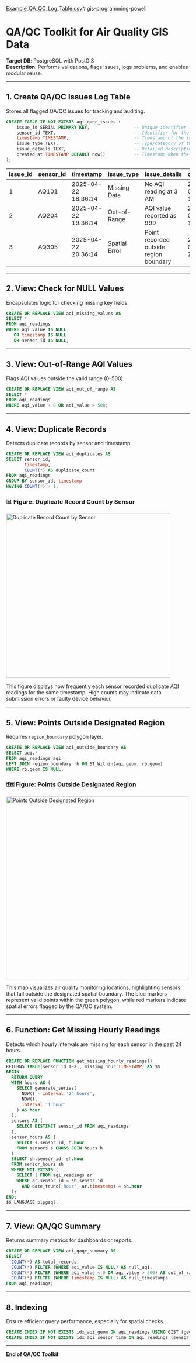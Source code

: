[Example_QA_QC_Log_Table.csv](https://github.com/user-attachments/files/19857197/Example_QA_QC_Log_Table.csv)# gis-programming-powell

# QA/QC Toolkit for Air Quality GIS Data

**Target DB**: PostgreSQL with PostGIS  
**Description**: Performs validations, flags issues, logs problems, and enables modular reuse.

---

## 1. Create QA/QC Issues Log Table

Stores all flagged QA/QC issues for tracking and auditing.

```sql
CREATE TABLE IF NOT EXISTS aqi_qaqc_issues (
    issue_id SERIAL PRIMARY KEY,                 -- Unique identifier for each issue
    sensor_id TEXT,                              -- Identifier for the sensor reporting the issue
    timestamp TIMESTAMP,                         -- Timestamp of the issue occurrence
    issue_type TEXT,                             -- Type/category of the issue (e.g., missing data, out-of-range value)
    issue_details TEXT,                          -- Detailed description of the issue
    created_at TIMESTAMP DEFAULT now()           -- Timestamp when the issue was logged
);
```
| issue_id | sensor_id | timestamp           | issue_type    | issue_details                         | created_at           |
|----------|-----------|---------------------|---------------|----------------------------------------|----------------------|
| 1        | AQ101     | 2025-04-22 18:36:14 | Missing Data  | No AQI reading at 3 AM                | 2025-04-22 18:51:14  |
| 2        | AQ204     | 2025-04-22 19:36:14 | Out-of-Range  | AQI value reported as 999             | 2025-04-22 19:46:14  |
| 3        | AQ305     | 2025-04-22 20:36:14 | Spatial Error | Point recorded outside region boundary| 2025-04-22 21:06:14  |

---

## 2. View: Check for NULL Values

Encapsulates logic for checking missing key fields.

```sql
CREATE OR REPLACE VIEW aqi_missing_values AS
SELECT *
FROM aqi_readings
WHERE aqi_value IS NULL
   OR timestamp IS NULL
   OR sensor_id IS NULL;
```

---

## 3. View: Out-of-Range AQI Values

Flags AQI values outside the valid range (0–500).

```sql
CREATE OR REPLACE VIEW aqi_out_of_range AS
SELECT *
FROM aqi_readings
WHERE aqi_value < 0 OR aqi_value > 500;
```

---

## 4. View: Duplicate Records

Detects duplicate records by sensor and timestamp.

```sql
CREATE OR REPLACE VIEW aqi_duplicates AS
SELECT sensor_id,
       timestamp,
       COUNT(*) AS duplicate_count
FROM aqi_readings
GROUP BY sensor_id, timestamp
HAVING COUNT(*) > 1;
```
<h3>📊 Figure: Duplicate Record Count by Sensor</h3>

<img src="https://github.com/user-attachments/assets/4f0ad5ab-52c7-43d5-9cc1-2bf5872dff96" 
     alt="Duplicate Record Count by Sensor" 
     width="450"/>

<p style="margin-top: 0.5em;">
This figure displays how frequently each sensor recorded duplicate AQI readings for the same timestamp. High counts may indicate data submission errors or faulty device behavior.
</p>

---

## 5. View: Points Outside Designated Region

Requires `region_boundary` polygon layer.

```sql
CREATE OR REPLACE VIEW aqi_outside_boundary AS
SELECT aqi.*
FROM aqi_readings aqi
LEFT JOIN region_boundary rb ON ST_Within(aqi.geom, rb.geom)
WHERE rb.geom IS NULL;
```
### 🗺️ Figure: Points Outside Designated Region

<img src="https://github.com/user-attachments/assets/49e68d38-780f-485a-9d34-0de2fd88a362" 
     alt="Points Outside Designated Region" 
     width="500"/>

This map visualizes air quality monitoring locations, highlighting sensors that fall outside the designated spatial boundary. The blue markers represent valid points within the green polygon, while red markers indicate spatial errors flagged by the QA/QC system.

---

## 6. Function: Get Missing Hourly Readings

Detects which hourly intervals are missing for each sensor in the past 24 hours.

```sql
CREATE OR REPLACE FUNCTION get_missing_hourly_readings()
RETURNS TABLE(sensor_id TEXT, missing_hour TIMESTAMP) AS $$
BEGIN
  RETURN QUERY
  WITH hours AS (
    SELECT generate_series(
      NOW() - interval '24 hours',
      NOW(),
      interval '1 hour'
    ) AS hour
  ),
  sensors AS (
    SELECT DISTINCT sensor_id FROM aqi_readings
  ),
  sensor_hours AS (
    SELECT s.sensor_id, h.hour
    FROM sensors s CROSS JOIN hours h
  )
  SELECT sh.sensor_id, sh.hour
  FROM sensor_hours sh
  WHERE NOT EXISTS (
    SELECT 1 FROM aqi_readings ar
    WHERE ar.sensor_id = sh.sensor_id
      AND date_trunc('hour', ar.timestamp) = sh.hour
  );
END;
$$ LANGUAGE plpgsql;
```

---

## 7. View: QA/QC Summary

Returns summary metrics for dashboards or reports.

```sql
CREATE OR REPLACE VIEW aqi_qaqc_summary AS
SELECT
  COUNT(*) AS total_records,
  COUNT(*) FILTER (WHERE aqi_value IS NULL) AS null_aqi,
  COUNT(*) FILTER (WHERE aqi_value < 0 OR aqi_value > 500) AS out_of_range,
  COUNT(*) FILTER (WHERE timestamp IS NULL) AS null_timestamps
FROM aqi_readings;
```

---

## 8. Indexing

Ensure efficient query performance, especially for spatial checks.

```sql
CREATE INDEX IF NOT EXISTS idx_aqi_geom ON aqi_readings USING GIST (geom);
CREATE INDEX IF NOT EXISTS idx_aqi_sensor_time ON aqi_readings (sensor_id, timestamp);
```

---

**End of QA/QC Toolkit**

